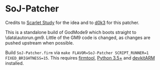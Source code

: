 # SoJ-Patcher

Credits to [Scarlet Study](https://github.com/ScarletStudy/DGS1-Patcher) for the idea and to [d0k3](https://github.com/d0k3/GodMode9) for this patcher.

[comment]: <> (Source code for our patcher. The releases themselves are located at https://github.com/DragonPunkTeam/SoJ-3DS-Release/releases)
This is a standalone build of GodMode9 which boots straight to \data\autorun.gm9. Little of the GM9 code is changed, as changes are pushed upstream when possible.

Build `SoJ-Patcher.firm` via `make FLAVOR=SoJ-Patcher SCRIPT_RUNNER=1 FIXED_BRIGHTNESS=15`.
This requires [firmtool](https://github.com/TuxSH/firmtool), [Python 3.5+](https://www.python.org/downloads/) and [devkitARM](https://sourceforge.net/projects/devkitpro/) installed.
